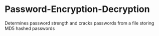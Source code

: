 # Password-Encryption-Decryption
Determines password strength and cracks passwords from a file storing MD5 hashed passwords
